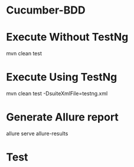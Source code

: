 # Cucumber-BDD

# Execute Without TestNg
mvn clean test
# Execute Using TestNg
mvn clean test -DsuiteXmlFile=testng.xml

# Generate Allure report
allure serve allure-results

# Test
